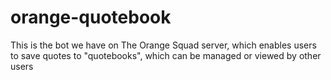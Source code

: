 # orange-quotebook
This is the bot we have on The Orange Squad server, which enables users to save quotes to "quotebooks", which can be managed or viewed by other users

